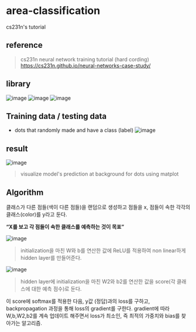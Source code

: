 # area-classification
cs231n's tutorial 

## reference
> cs231n neural network training tutorial (hard cording)
> https://cs231n.github.io/neural-networks-case-study/

## library
![image](https://user-images.githubusercontent.com/73246476/153516270-11ea86f8-f6f3-433b-a436-908d93bb0342.png)
![image](https://user-images.githubusercontent.com/73246476/153516273-c89798ad-54ef-4bc7-ba19-96349155ea69.png)
![image](https://user-images.githubusercontent.com/73246476/153516277-cf5fb167-09aa-47e7-af04-47defb76f671.png)

## Training data / testing data
- dots that randomly made and have a class (label)
![image](https://user-images.githubusercontent.com/73246476/153516389-8874ca2b-4796-4c6b-be47-7f75a0c38e57.png)

## result
![image](https://user-images.githubusercontent.com/73246476/153516649-8dd96041-88af-428c-9170-f4b3b5d21e95.png)
> visualize model's prediction at background for dots using matplot

## Algorithm
클래스가 다른 점들(색이 다른 점들)을 랜덤으로 생성하고 점들을 x, 점들이 속한 각각의 클래스(color)를 y라고 둔다.

**“X를 보고 각 점들이 속한 클래스를 예측하는 것이 목표”**

![image](https://user-images.githubusercontent.com/73246476/153516993-a3dffa92-daec-4ab3-9e5a-df468da5be52.png)
> initialization을 마친 W와 b를 연산한 값에 ReLU를 적용하여 non linear하게 hidden layer를 만들어준다.

![image](https://user-images.githubusercontent.com/73246476/153517012-cacb5ab6-30e3-4e67-856b-f331415282b5.png)
> hidden layer에 initialization을 마친 W2와 b2를 연산한 값을 score(각 클래스에 대한 예측 점수)로 둔다.

이 score에 softmax를 적용한 다음, y값 (정답)과의 loss를 구하고, backpropagation 과정을 통해 loss의 gradient를 구한다.
gradient에 따라 W,b,W2,b2를 계속 업데이트 해주면서 loss가 최소인, 즉 최적의 가중치와 bias를 찾아가는 알고리즘.

